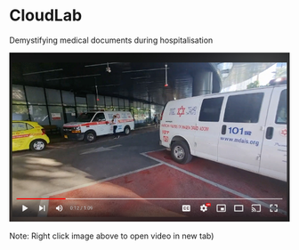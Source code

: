 # CloudLab
Demystifying medical documents during hospitalisation 


<a href="https://www.youtube.com/watch?v=gZ_EvDuyQlc" target="_blank"><img src="https://github.com/GalMoore/CloudLab/blob/main/CloudLab_Video_screnshot_jpeg.jpg?raw=true" alt="Video Label"></a>

Note: Right click image above to open video in new tab)
